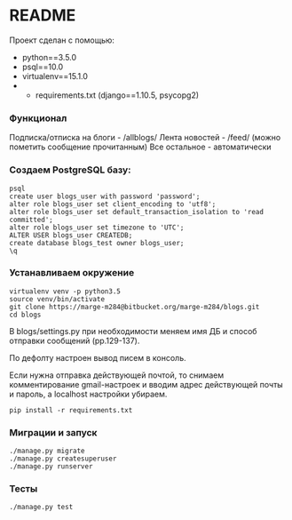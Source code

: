 # README #

Проект сделан с помощью:

* python==3.5.0
* psql==10.0
* virtualenv==15.1.0
* + requirements.txt (django==1.10.5, psycopg2)


### Функционал

Подписка/отписка на блоги - /allblogs/
Лента новостей - /feed/ (можно пометить сообщение прочитанным)
Все остальное - автоматически

### Создаем PostgreSQL базу:
```
psql
create user blogs_user with password 'password';
alter role blogs_user set client_encoding to 'utf8';
alter role blogs_user set default_transaction_isolation to 'read committed';
alter role blogs_user set timezone to 'UTC';
ALTER USER blogs_user CREATEDB;
create database blogs_test owner blogs_user;
\q
```

### Устанавливаем окружение
```
virtualenv venv -p python3.5
source venv/bin/activate
git clone https://marge-m284@bitbucket.org/marge-m284/blogs.git
cd blogs
```

В blogs/settings.py при необходимости меняем имя ДБ и способ отправки сообщений (pp.129-137).

По дефолту настроен вывод писем в консоль.

Если нужна отправка действующей почтой, то снимаем комментирование gmail-настроек и вводим адрес действующей почты и пароль, а localhost настройки убираем.

```
pip install -r requirements.txt
```

### Миграции и запуск

```
./manage.py migrate
./manage.py createsuperuser
./manage.py runserver
```

### Тесты

```
./manage.py test
```
